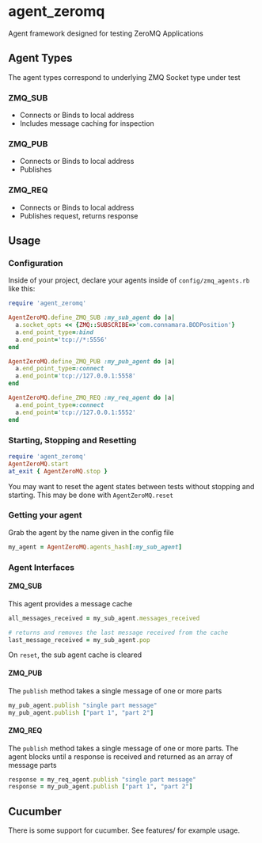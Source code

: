 agent_zeromq
============

Agent framework designed for testing ZeroMQ Applications 


Agent Types
-----------

The agent types correspond to underlying ZMQ Socket type under test

### ZMQ_SUB

* Connects or Binds to local address
* Includes message caching for inspection

### ZMQ_PUB

* Connects or Binds to local address
* Publishes

### ZMQ_REQ

* Connects or Binds to local address
* Publishes request, returns response


Usage
-----

### Configuration

Inside of your project, declare your agents inside of ```config/zmq_agents.rb``` like this:     

```ruby
require 'agent_zeromq'

AgentZeroMQ.define_ZMQ_SUB :my_sub_agent do |a|
  a.socket_opts << {ZMQ::SUBSCRIBE=>'com.connamara.BODPosition'}
  a.end_point_type=:bind
  a.end_point='tcp://*:5556'
end

AgentZeroMQ.define_ZMQ_PUB :my_pub_agent do |a|
  a.end_point_type=:connect
  a.end_point='tcp://127.0.0.1:5558'
end

AgentZeroMQ.define_ZMQ_REQ :my_req_agent do |a|
  a.end_point_type=:connect
  a.end_point='tcp://127.0.0.1:5552'
end
```

### Starting, Stopping and Resetting

```ruby
require 'agent_zeromq'
AgentZeroMQ.start
at_exit { AgentZeroMQ.stop }
```

You may want to reset the agent states between tests without stopping and starting. This may be done with ```AgentZeroMQ.reset```

### Getting your agent

Grab the agent by the name given in the config file

```ruby
my_agent = AgentZeroMQ.agents_hash[:my_sub_agent]  
```

### Agent Interfaces


#### ZMQ_SUB

This agent provides a message cache

```ruby
all_messages_received = my_sub_agent.messages_received

# returns and removes the last message received from the cache
last_message_received = my_sub_agent.pop
```

On `reset`, the sub agent cache is cleared
    
#### ZMQ_PUB

The ```publish``` method takes a single message of one or more parts

```ruby
my_pub_agent.publish "single part message"
my_pub_agent.publish ["part 1", "part 2"]
```

#### ZMQ_REQ

The ```publish``` method takes a single message of one or more parts. The agent blocks until a response is received and returned as an array of message parts

```ruby
response = my_req_agent.publish "single part message"
response = my_pub_agent.publish ["part 1", "part 2"]
```

Cucumber
--------

There is some support for cucumber.  See features/ for example usage.
